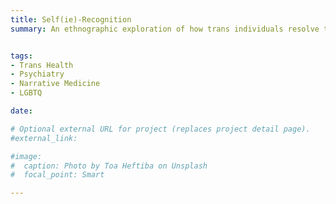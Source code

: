 ```yaml
---
title: Self(ie)-Recognition
summary: An ethnographic exploration of how trans individuals resolve tensions between seeking self-recognition of an internal authentic truth versus external recognition, or legibility, as desired [1st author manuscript submitted; upcoming poster presentation at APA 2021 and COMET 2021]


tags:
- Trans Health
- Psychiatry
- Narrative Medicine
- LGBTQ

date: 

# Optional external URL for project (replaces project detail page).
#external_link: 

#image:
#  caption: Photo by Toa Heftiba on Unsplash
#  focal_point: Smart

---
```

